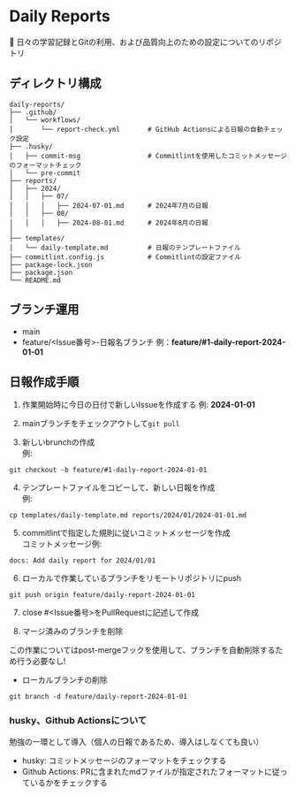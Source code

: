 # Daily Reports
📝 日々の学習記録とGitの利用、および品質向上のための設定についてのリポジトリ

## ディレクトリ構成
```
daily-reports/
├── .github/
│   └── workflows/
│       └── report-check.yml       # GitHub Actionsによる日報の自動チェック設定
├── .husky/
│   ├── commit-msg                 # Commitlintを使用したコミットメッセージのフォーマットチェック
│   └── pre-commit
├── reports/
│   ├── 2024/
│   │   ├── 07/
│   │   │   ├── 2024-07-01.md      # 2024年7月の日報
│   │   ├── 08/
│   │   │   ├── 2024-08-01.md      # 2024年8月の日報
│
├── templates/
│   └── daily-template.md          # 日報のテンプレートファイル
├── commitlint.config.js           # Commitlintの設定ファイル
├── package-lock.json
├── package.json
└── README.md
```
## ブランチ運用
- main
- feature/<Issue番号>-日報名ブランチ 例：**feature/#1-daily-report-2024-01-01**

## 日報作成手順
1. 作業開始時に今日の日付で新しいIssueを作成する 例: **2024-01-01**

2. mainブランチをチェックアウトして`git pull`

3. 新しいbrunchの作成  
例:
``` 
git checkout -b feature/#1-daily-report-2024-01-01
 ```

4. テンプレートファイルをコピーして、新しい日報を作成  
例:
``` 
cp templates/daily-template.md reports/2024/01/2024-01-01.md
```

5. commitlintで指定した規則に従いコミットメッセージを作成  
コミットメッセージ例:
``` 
docs: Add daily report for 2024/01/01
```
6. ローカルで作業しているブランチをリモートリポジトリにpush  
```
git push origin feature/daily-report-2024-01-01
```

7. close #<Issue番号>をPullRequestに記述して作成  

8. マージ済みのブランチを削除  

この作業についてはpost-mergeフックを使用して、ブランチを自動削除するため行う必要なし!
- ローカルブランチの削除
``` 
git branch -d feature/daily-report-2024-01-01
```

### husky、Github Actionsについて
勉強の一環として導入（個人の日報であるため、導入はしなくても良い）
- husky: コミットメッセージのフォーマットをチェックする
- Github Actions: PRに含まれたmdファイルが指定されたフォーマットに従っているかをチェックする

